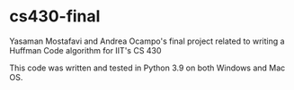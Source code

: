 # cs430-final
Yasaman Mostafavi and Andrea Ocampo's final project related to writing a Huffman Code algorithm for IIT's CS 430

This code was written and tested in Python 3.9 on both Windows and Mac OS.